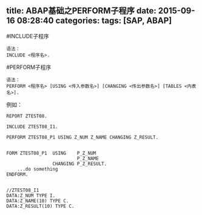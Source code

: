 title: ABAP基础之PERFORM子程序
date: 2015-09-16 08:28:40
categories:
tags: [SAP, ABAP]
---

#INCLUDE子程序
```ABAP
语法：
INCLUDE <程序名>.
```

#PERFORM子程序
```ABAP
语法：
PERFORM <程序名> [USING <传入参数名>] [CHANGING <传出参数名>] [TABLES <内表名>].
```
<!--more-->

例如：
```ABAP
REPORT ZTEST08.

INCLUDE ZTEST08_I1.

PERFORM ZTEST08_P1 USING Z_NUM Z_NAME CHANGING Z_RESULT.


FORM ZTEST08_P1  USING    P_Z_NUM
                          P_Z_NAME
                 CHANGING P_Z_RESULT.
    ...do something
ENDFORM.


//ZTEST08_I1
DATA:Z_NUM TYPE I.
DATA:Z_NAME(10) TYPE C.
DATA:Z_RESULT(10) TYPE C.
```